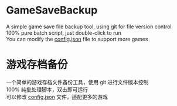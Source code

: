 # GameSaveBackup
A simple game save file backup tool, using git for file version control  
100% pure batch script, just double-click to run  
You can modify the [config.json](https://github.com/MoonLord-LM/GameSaveBackup/blob/master/en-us/config.json) file to support more games  

# 游戏存档备份
一个简单的游戏存档文件备份工具，使用 git 进行文件版本控制  
100% 纯批处理脚本，双击即可运行  
可以修改 [config.json](https://github.com/MoonLord-LM/GameSaveBackup/blob/master/zh-cn/config.json) 文件，适配更多的游戏  
